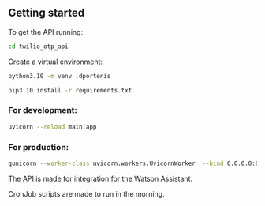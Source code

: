 ## Getting started
To get the API running:

```bash
cd twilio_otp_api
```
Create a virtual environment:

```bash
python3.10 -m venv .dportenis
```

```bash
pip3.10 install -r requirements.txt
```

### For development:
```bash
uvicorn --reload main:app
```

### For production:

```bash
gunicorn --worker-class uvicorn.workers.UvicornWorker  --bind 0.0.0.0:8080 main:app
```
The API is made for integration for the Watson Assistant.

CronJob scripts are made to run in the morning.
